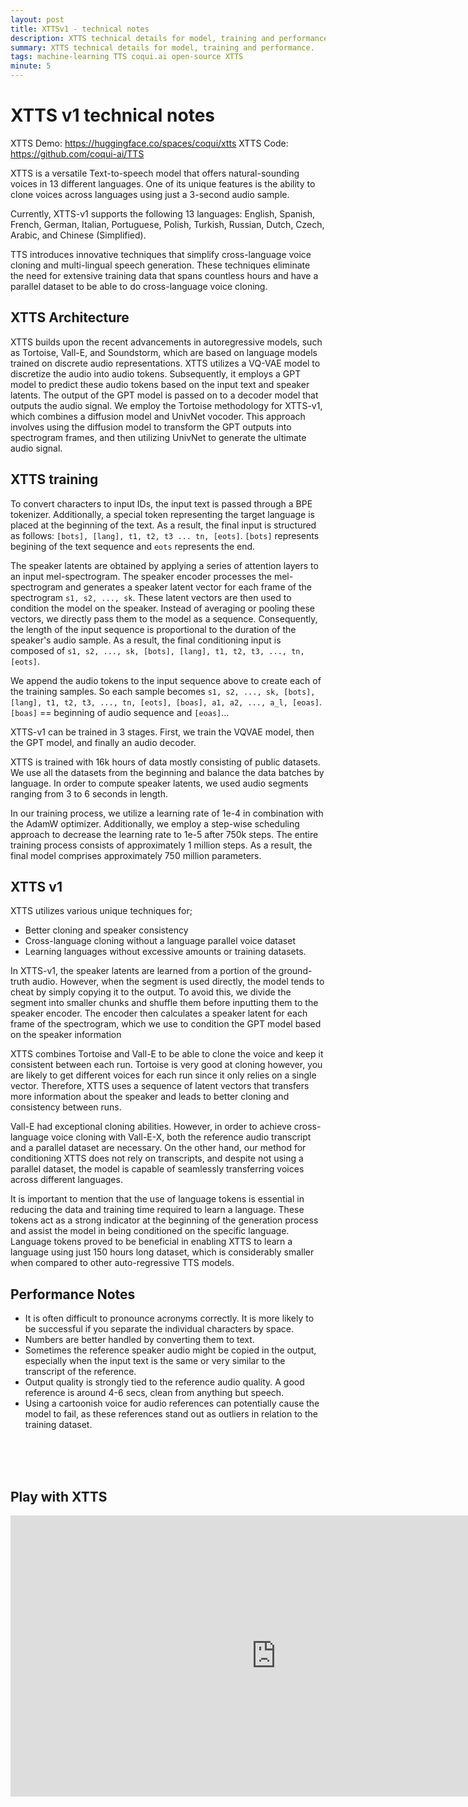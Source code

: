 ```yaml
---
layout: post
title: XTTSv1 - technical notes
description: XTTS technical details for model, training and performance.
summary: XTTS technical details for model, training and performance.
tags: machine-learning TTS coqui.ai open-source XTTS
minute: 5
---
```


# XTTS v1 technical notes

XTTS Demo: https://huggingface.co/spaces/coqui/xtts
XTTS Code: https://github.com/coqui-ai/TTS

XTTS is a versatile Text-to-speech model that offers natural-sounding voices in 13 different languages. One of its unique features is the ability to clone voices across languages using just a 3-second audio sample.

Currently, XTTS-v1 supports the following 13 languages: English, Spanish, French, German, Italian, Portuguese, Polish, Turkish, Russian, Dutch, Czech, Arabic, and Chinese (Simplified).

TTS introduces innovative techniques that simplify cross-language voice cloning and multi-lingual speech generation. These techniques eliminate the need for extensive training data that spans countless hours and have a parallel dataset to be able to do cross-language voice cloning.

## XTTS Architecture

XTTS builds upon the recent advancements in autoregressive models, such as Tortoise, Vall-E, and Soundstorm, which are based on language models trained on discrete audio representations. XTTS utilizes a VQ-VAE model to discretize the audio into audio tokens. Subsequently, it employs a GPT model to predict these audio tokens based on the input text and speaker latents. The output of the GPT model is passed on to a decoder model that outputs the audio signal. We employ the Tortoise methodology for XTTS-v1, which combines a diffusion model and UnivNet vocoder. This approach involves using the diffusion model to transform the GPT outputs into spectrogram frames, and then utilizing UnivNet to generate the ultimate audio signal.

## XTTS training

To convert characters to input IDs, the input text is passed through a BPE tokenizer. Additionally, a special token representing the target language is placed at the beginning of the text. As a result, the final input is structured as follows: ```[bots], [lang], t1, t2, t3 ... tn, [eots]```. ```[bots]``` represents begining of the text sequence and ```eots``` represents the end.

The speaker latents are obtained by applying a series of attention layers to an input mel-spectrogram. The speaker encoder processes the mel-spectrogram and generates a speaker latent vector for each frame of the spectrogram ```s1, s2, ..., sk```. These latent vectors are then used to condition the model on the speaker. Instead of averaging or pooling these vectors, we directly pass them to the model as a sequence. Consequently, the length of the input sequence is proportional to the duration of the speaker's audio sample. As a result, the final conditioning input is composed of ```s1, s2, ..., sk, [bots], [lang], t1, t2, t3, ..., tn, [eots]```.

We append the audio tokens to the input sequence above to create each of the training samples. So each sample becomes ```s1, s2, ..., sk, [bots], [lang], t1, t2, t3, ..., tn, [eots], [boas], a1, a2, ..., a_l, [eoas]```. ```[boas]``` == beginning of audio sequence and ```[eoas]```...

XTTS-v1 can be trained in 3 stages. First, we train the VQVAE model, then the GPT model, and finally an audio decoder.

XTTS is trained with 16k hours of data mostly consisting of public datasets. We use all the datasets from the beginning and balance the data batches by language. In order to compute speaker latents, we used audio segments ranging from 3 to 6 seconds in length.

In our training process, we utilize a learning rate of 1e-4 in combination with the AdamW optimizer. Additionally, we employ a step-wise scheduling approach to decrease the learning rate to 1e-5 after 750k steps. The entire training process consists of approximately 1 million steps. As a result, the final model comprises approximately 750 million parameters.

## XTTS v1

XTTS utilizes various unique techniques for;

- Better cloning and speaker consistency
- Cross-language cloning without a language parallel voice dataset
- Learning languages without excessive amounts or training datasets.

In XTTS-v1, the speaker latents are learned from a portion of the ground-truth audio. However, when the segment is used directly, the model tends to cheat by simply copying it to the output. To avoid this, we divide the segment into smaller chunks and shuffle them before inputting them to the speaker encoder. The encoder then calculates a speaker latent for each frame of the spectrogram, which we use to condition the GPT model based on the speaker information

XTTS combines Tortoise and Vall-E to be able to clone the voice and keep it consistent between each run. Tortoise is very good at cloning however, you are likely to get different voices for each run since it only relies on a single vector. Therefore, XTTS uses a sequence of latent vectors that transfers more information about the speaker and leads to better cloning and consistency between runs.

Vall-E had exceptional cloning abilities. However, in order to achieve cross-language voice cloning with Vall-E-X, both the reference audio transcript and a parallel dataset are necessary. On the other hand, our method for conditioning XTTS does not rely on transcripts, and despite not using a parallel dataset, the model is capable of seamlessly transferring voices across different languages.

It is important to mention that the use of language tokens is essential in reducing the data and training time required to learn a language. These tokens act as a strong indicator at the beginning of the generation process and assist the model in being conditioned on the specific language. Language tokens proved to be beneficial in enabling XTTS to learn a language using just 150 hours long dataset, which is considerably smaller when compared to other auto-regressive TTS models.


## Performance Notes

- It is often difficult to pronounce acronyms correctly. It is more likely to be successful if you separate the individual characters by space.
- Numbers are better handled by converting them to text.
- Sometimes the reference speaker audio might be copied in the output, especially when the input text is the same or very similar to the transcript of the reference.
- Output quality is strongly tied to the reference audio quality. A good reference is around 4-6 secs, clean from anything but speech.
- Using a cartoonish voice for audio references can potentially cause the model to fail, as these references stand out as outliers in relation to the training dataset.

<br>
<br>
<br>

## Play with XTTS

<iframe
	src="https://coqui-xtts.hf.space"
	frameborder="0"
	width="850"
	height="450"
></iframe>
